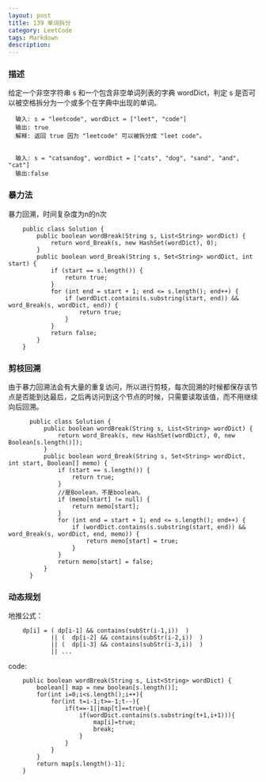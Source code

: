```yaml
---
layout: post
title: 139 单词拆分
category: LeetCode
tags: Markdown
description:
---
```

### 描述
给定一个非空字符串 s 和一个包含非空单词列表的字典 wordDict，判定 s 是否可以被空格拆分为一个或多个在字典中出现的单词。

      输入: s = "leetcode", wordDict = ["leet", "code"]
      输出: true
      解释: 返回 true 因为 "leetcode" 可以被拆分成 "leet code"。


      输入: s = "catsandog", wordDict = ["cats", "dog", "sand", "and", "cat"]
      输出:false



### 暴力法
暴力回溯，时间复杂度为n的n次


        public class Solution {
            public boolean wordBreak(String s, List<String> wordDict) {
                return word_Break(s, new HashSet(wordDict), 0);
            }
            public boolean word_Break(String s, Set<String> wordDict, int start) {
                if (start == s.length()) {
                    return true;
                }
                for (int end = start + 1; end <= s.length(); end++) {
                    if (wordDict.contains(s.substring(start, end)) && word_Break(s, wordDict, end)) {
                        return true;
                    }
                }
                return false;
            }
        }



### 剪枝回溯
由于暴力回溯法会有大量的重复访问，所以进行剪枝，每次回溯的时候都保存该节点是否能到达最后，之后再访问到这个节点的时候，只需要读取该值，而不用继续向后回溯。

          public class Solution {
              public boolean wordBreak(String s, List<String> wordDict) {
                  return word_Break(s, new HashSet(wordDict), 0, new Boolean[s.length()]);
              }
              public boolean word_Break(String s, Set<String> wordDict, int start, Boolean[] memo) {
                  if (start == s.length()) {
                      return true;
                  }
                  //是Boolean，不是boolean。
                  if (memo[start] != null) {
                      return memo[start];
                  }
                  for (int end = start + 1; end <= s.length(); end++) {
                      if (wordDict.contains(s.substring(start, end)) && word_Break(s, wordDict, end, memo)) {
                          return memo[start] = true;
                      }
                  }
                  return memo[start] = false;
              }
          }


### 动态规划

地推公式：

        dp[i] = ( dp[i-1] && contains(subStr(i-1,i))  )
                || (  dp[i-2] && contains(subStr(i-2,i))  )
                || (  dp[i-3] && contains(subStr(i-3,i))  )
                || ...


code:

        public boolean wordBreak(String s, List<String> wordDict) {
            boolean[] map = new boolean[s.length()];
            for(int i=0;i<s.length();i++){
                for(int t=i-1;t>=-1;t--){
                    if(t==-1||map[t]==true){
                        if(wordDict.contains(s.substring(t+1,i+1))){
                            map[i]=true;
                            break;
                        }
                    }
                }
            }
            return map[s.length()-1];
        }
